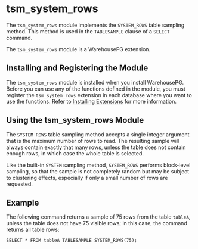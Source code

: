 # tsm_system_rows

The `tsm_system_rows` module implements the `SYSTEM_ROWS` table sampling method. This method is used in the `TABLESAMPLE` clause of a `SELECT` command.

The `tsm_system_rows` module is a WarehousePG extension.

## <a id="topic_reg"></a>Installing and Registering the Module 

The `tsm_system_rows` module is installed when you install WarehousePG. Before you can use any of the functions defined in the module, you must register the `tsm_system_rows` extension in each database where you want to use the functions. Refer to [Installing Extensions](../../install_guide/install_extensions.html) for more information.

## <a id="topic_doc"></a>Using the tsm_system_rows Module 

The `SYSTEM ROWS` table sampling method accepts a single integer argument that is the maximum number of rows to read. The resulting sample will always contain exactly that many rows, unless the table does not contain enough rows, in which case the whole table is selected.

Like the built-in `SYSTEM` sampling method, `SYSTEM_ROWS` performs block-level sampling, so that the sample is not completely random but may be subject to clustering effects, especially if only a small number of rows are requested.

## <a id="topic_examples"></a>Example 

The following command returns a sample of 75 rows from the table `tableA`, unless the table does not have 75 visible rows; in this case, the command returns all table rows:

```
SELECT * FROM tableA TABLESAMPLE SYSTEM_ROWS(75);
```


